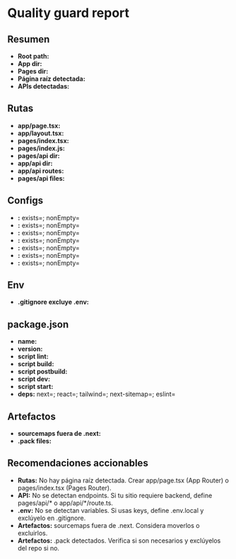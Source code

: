 # Quality guard report

## Resumen
- **Root path:** 
- **App dir:** 
- **Pages dir:** 
- **Página raíz detectada:** 
- **APIs detectadas:** 

## Rutas
- **app/page.tsx:** 
- **app/layout.tsx:** 
- **pages/index.tsx:** 
- **pages/index.js:** 
- **pages/api dir:** 
- **app/api dir:** 
- **app/api routes:** 
- **pages/api files:** 

## Configs
- **:** exists=; nonEmpty=
- **:** exists=; nonEmpty=
- **:** exists=; nonEmpty=
- **:** exists=; nonEmpty=
- **:** exists=; nonEmpty=
- **:** exists=; nonEmpty=
- **:** exists=; nonEmpty=

## Env
- **.gitignore excluye .env:** 

## package.json
- **name:** 
- **version:** 
- **script lint:** 
- **script build:** 
- **script postbuild:** 
- **script dev:** 
- **script start:** 
- **deps:** next=; react=; tailwind=; next-sitemap=; eslint=

## Artefactos
- **sourcemaps fuera de .next:** 
- **.pack files:** 

## Recomendaciones accionables
- **Rutas:** No hay página raíz detectada. Crear app/page.tsx (App Router) o pages/index.tsx (Pages Router).
- **API:** No se detectan endpoints. Si tu sitio requiere backend, define pages/api/* o app/api/*/route.ts.
- **.env:** No se detectan variables. Si usas keys, define .env.local y exclúyelo en .gitignore.
- **Artefactos:**  sourcemaps fuera de .next. Considera moverlos o excluirlos.
- **Artefactos:**  .pack detectados. Verifica si son necesarios y exclúyelos del repo si no.
